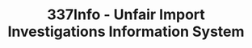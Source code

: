 ---
bigquery: https://console.cloud.google.com/bigquery?p=patents-public-data&d=usitc_investigations&page=dataset&project=sheets-management-319211
citation: US International Trade Commission 337Info Unfair Import Investigations Information
  System
contributors: US International Trade Comission
cost: None
description: US International Trade Commission 337Info Unfair Import Investigations
  Information System contains data on investigations done under Section 337. Section
  337 declares the infringement of certain statutory intellectual property rights
  and other forms of unfair competition in import trade to be unlawful practices.
  Most Section 337 investigations involve allegations of patent or registered trademark
  infringement.
documentation: FAQ and tutorial available on the site
last_edit: Mon, 04 Apr 2022 19:10:40 GMT
location: https://pubapps2.usitc.gov/337external/
maintained_by: US International Trade Comission
schema_fields: '[''investigationTermDate'', ''currentStatus'', ''patentNumber'', ''startDateMarkmanHearing'',
  ''ouiiParticipation'', ''title'', ''respondent'', ''docketNo'', ''actualEndDateEvidHear'',
  ''teoReliefGranted'', ''lastUpdated'', ''teoProceedingInvolved'', ''targetDate'',
  ''currentActiveALJ'', ''internalRemand'', ''finalIdOnViolationIssue'', ''copyrightNumbers'',
  ''htsNumbers'', ''gcAttorney'', ''scheduledEndDateEvidHear'', ''reportingRequirements'',
  ''investigationType'', ''issueDateOtherNonFinal'', ''publication_number'', ''trademarkNumbers'',
  ''teoIdDueDate'', ''scheduledStartDateEvidHear'', ''complainant'', ''markmanHearing'',
  ''teoIdIssueDate'', ''investigationNo'', ''dateCreated'', ''id'', ''finalDetViolation'',
  ''dateComplaintFiled'', ''ouiiAttorney'', ''finalDetNoViolation'', ''aljAssigned'',
  ''patentNumbers'', ''finalIdOnViolationDue'', ''endDateMarkmanHearing'', ''cafcAppeals'',
  ''actualStartDateEvidHear'', ''dateOfPublicationFrNotice'', ''invUnfairAct'']'
shortname: unfair_import_investigations
tags:
- import
- legal
- trade
timeframe: 2008-2021 (prior to 2008 downloadable as a JSON file)
title: 337Info - Unfair Import Investigations Information System
uuid: 2721f5ec-e599-4890-9265-9706719fc71e
---